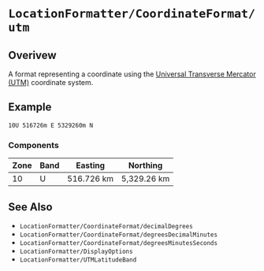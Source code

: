 # ``LocationFormatter/CoordinateFormat/utm``

## Overivew

A format representing a coordinate using the [Universal Transverse Mercator (UTM)](https://en.wikipedia.org/wiki/Universal_Transverse_Mercator_coordinate_system) coordinate system.

## Example

```
10U 516726m E 5329260m N
```

### Components

| Zone | Band | Easting    | Northing    |
| ---- | ---- | ---------- | ----------- |
| 10   | U    | 516.726 km | 5,329.26 km |

## See Also

- ``LocationFormatter/CoordinateFormat/decimalDegrees``
- ``LocationFormatter/CoordinateFormat/degreesDecimalMinutes``
- ``LocationFormatter/CoordinateFormat/degreesMinutesSeconds``
- ``LocationFormatter/DisplayOptions``
- ``LocationFormatter/UTMLatitudeBand``
